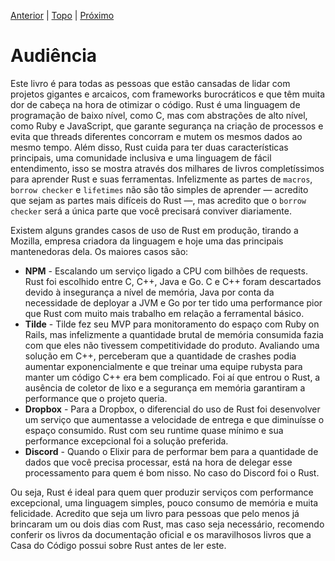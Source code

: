 [Anterior](./1-about.md) | [Topo](https://github.com/naomijub/web-dev-rust-book/blob/master/book.md) | [Próximo](./3-book.md)

# Audiência

Este livro é para todas as pessoas que estão cansadas de lidar com projetos gigantes e arcaicos, com frameworks burocráticos e que têm muita dor de cabeça na hora de otimizar o código. Rust é uma linguagem de programação de baixo nível, como C, mas com abstrações de alto nível, como Ruby e JavaScript, que garante segurança na criação de processos e evita que threads diferentes concorram e mutem os mesmos dados ao mesmo tempo. Além disso, Rust cuida para ter duas características principais, uma comunidade inclusiva e uma linguagem de fácil entendimento, isso se mostra através dos milhares de livros completíssimos para aprender Rust e suas ferramentas. Infelizmente as partes de `macros`, `borrow checker` e `lifetimes` não são tão simples de aprender — acredito que sejam as partes mais difíceis do Rust —, mas acredito que o `borrow checker` será a única parte que você precisará conviver diariamente.

Existem alguns grandes casos de uso de Rust em produção, tirando a Mozilla, empresa criadora da linguagem e hoje uma das principais mantenedoras dela. Os maiores casos são:

* **NPM** - Escalando um serviço ligado a CPU com bilhões de requests. Rust foi escolhido entre C, C++, Java e Go. C e C++ foram descartados devido à insegurança a nível de memória, Java por conta da necessidade de deployar a JVM e Go por ter tido uma performance pior que Rust com muito mais trabalho em relação a ferramental básico.
* **Tilde** - Tilde fez seu MVP para monitoramento do espaço com Ruby on Rails, mas infelizmente a quantidade brutal de memória consumida fazia com que eles não tivessem competitividade do produto. Avaliando uma solução em C++, perceberam que a quantidade de crashes podia aumentar exponencialmente e que treinar uma equipe rubysta para manter um código C++ era bem complicado. Foi aí que entrou o Rust, a ausência de coletor de lixo e a segurança em memória garantiram a performance que o projeto queria.
* **Dropbox** - Para a Dropbox, o diferencial do uso de Rust foi desenvolver um serviço que aumentasse a velocidade de entrega e que diminuísse o espaço consumido. Rust com seu runtime quase mínimo e sua performance excepcional foi a solução preferida.
* **Discord** - Quando o Elixir para de performar bem para a quantidade de dados que você precisa processar, está na hora de delegar esse processamento para quem é bom nisso. No caso do Discord foi o Rust.

Ou seja, Rust é ideal para quem quer produzir serviços com performance excepcional, uma linguagem simples, pouco consumo de memória e muita felicidade. Acredito que seja um livro para pessoas que pelo menos já brincaram um ou dois dias com Rust, mas caso seja necessário, recomendo conferir os livros da documentação oficial e os maravilhosos livros que a Casa do Código possui sobre Rust antes de ler este.
